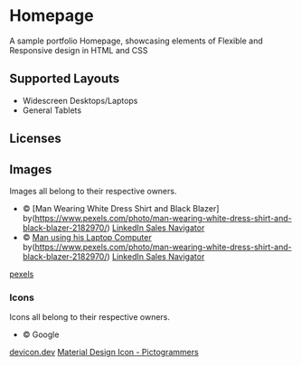 # Homepage
A sample portfolio Homepage, showcasing elements of Flexible and Responsive design in HTML and CSS

## Supported Layouts
- Widescreen Desktops/Laptops
- General Tablets

## Licenses
## Images
Images all belong to their respective owners.
- © [Man Wearing White Dress Shirt and Black Blazer] by(https://www.pexels.com/photo/man-wearing-white-dress-shirt-and-black-blazer-2182970/) [LinkedIn Sales Navigator](https://www.pexels.com/@linkedin/)
- © [Man using his Laptop Computer](https://www.pexels.com/photo/man-using-his-laptop-computer-2182971/) by(https://www.pexels.com/photo/man-wearing-white-dress-shirt-and-black-blazer-2182970/) [LinkedIn Sales Navigator](https://www.pexels.com/@linkedin/)

[pexels](https://www.pexels.com/)

### Icons
Icons all belong to their respective owners.
- © Google

[devicon.dev](https://devicon.dev)
[Material Design Icon - Pictogrammers](https://pictogrammers.com/library/mdi/)
